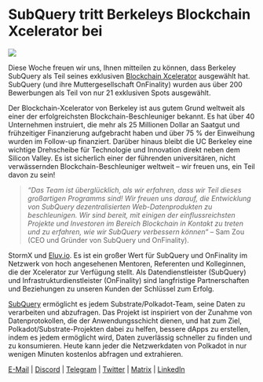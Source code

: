 # SubQuery tritt Berkeleys Blockchain Xcelerator bei

![](https://miro.medium.com/max/1400/0*gYUy-1COtbpLV1X1)


Diese Woche freuen wir uns, Ihnen mitteilen zu können, dass Berkeley SubQuery als Teil seines exklusiven [Blockchain Xcelerator](https://www.xcelerator.berkeley.edu/) ausgewählt hat. SubQuery (und ihre Muttergesellschaft OnFinality) wurden aus über 200 Bewerbungen als Teil von nur 21 exklusiven Spots ausgewählt.

Der Blockchain-Xcelerator von Berkeley ist aus gutem Grund weltweit als einer der erfolgreichsten Blockchain-Beschleuniger bekannt. Es hat über 40 Unternehmen instruiert, die mehr als 25 Millionen Dollar an Saatgut und frühzeitiger Finanzierung aufgebracht haben und über 75 % der Einweihung wurden im Follow-up finanziert. Darüber hinaus bleibt die UC Berkeley eine wichtige Drehscheibe für Technologie und Innovation direkt neben dem Silicon Valley. Es ist sicherlich einer der führenden universitären, nicht verwässernden Blockchain-Beschleuniger weltweit – wir freuen uns, ein Teil davon zu sein!

> _“Das Team ist überglücklich, als wir erfahren, dass wir Teil dieses großartigen Programms sind! Wir freuen uns darauf, die Entwicklung von SubQuery dezentralisierten Web-Datenprodukten zu beschleunigen. Wir sind bereit, mit einigen der einflussreichsten Projekte und Investoren im Bereich Blockchain in Kontakt zu treten und zu erfahren, wie wir SubQuery verbessern können“_ – Sam Zou (CEO und Gründer von SubQuery und OnFinality).

StormX und [Eluv.io](https://eluv.io/). Es ist ein großer Wert für SubQuery und OnFinality im Netzwerk von hoch angesehenen Mentoren, Referenten und Kolleginnen, die der Xcelerator zur Verfügung stellt. Als Datendienstleister (SubQuery) und Infrastrukturdienstleister (OnFinality) sind langfristige Partnerschaften und Beziehungen zu unseren Kunden der Schlüssel zum Erfolg.

[SubQuery](https://www.subquery.network/) ermöglicht es jedem Substrate/Polkadot-Team, seine Daten zu verarbeiten und abzufragen. Das Projekt ist inspiriert von der Zunahme von Datenprotokollen, die der Anwendungsschicht dienen, und hat zum Ziel, Polkadot/Substrate-Projekten dabei zu helfen, bessere dApps zu erstellen, indem es jedem ermöglicht wird, Daten zuverlässig schneller zu finden und zu konsumieren. Heute kann jeder die Netzwerkdaten von Polkadot in nur wenigen Minuten kostenlos abfragen und extrahieren.

[E-Mail](mailto:hello@subquery.network) | [Discord](https://discord.com/invite/78zg8aBSMG) | [Telegram](https://t.me/subquerynetwork) | [Twitter](https://twitter.com/subquerynetwork) | [Matrix](https://matrix.to/#/#subquery:matrix.org) | [LinkedIn](https://www.linkedin.com/company/subquery)


